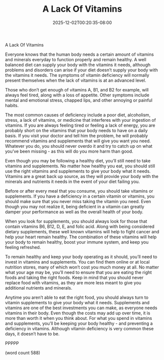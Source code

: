 ﻿---
title: "A Lack Of Vitamins"
date: 2025-12-02T00:20:35-08:00
description: "Vitamins and Supplements Tips for Web Success"
featured_image: "/images/Vitamins and Supplements.jpg"
tags: ["Vitamins and Supplements"]
---

A Lack Of Vitamins

Everyone knows that the human body needs a certain amount of vitamins and minerals everyday to function properly and remain healthy.  A well balanced diet can supply your body with the vitamins it needs, although problems and disorders can arise if your diet doesn’t supply your body with the vitamins it needs.  The symptoms of vitamin deficiency will normally present themselves when the lack of vitamins is at an advanced level.

Those who don’t get enough of vitamins A, B1, and B2 for example, will always feel tired, along with a loss of appetite.  Other symptoms include mental and emotional stress, chapped lips, and other annoying or painful habits.  

The most common causes of deficiency include a poor diet, alcoholism, stress, a lack of vitamins, or medicine that interferes with your ingestion of vitamins.  If you are always feeling tired or feeling a lack of energy, you are probably short on the vitamins that your body needs to have on a daily basis.  If you visit your doctor and tell him the problem, he will probably recommend vitamins and supplements that will give you want you need.  Whatever you do, you should never overdo it and try to catch up on what you’ve been missing - as this will do you more harm than good.

Even though you may be following a healthy diet, you’ll still need to take vitamins and supplements.  No matter how healthy you eat, you should still use the right vitamins and supplements to give your body what it needs.  Vitamins are a great back up source, as they will provide your body with the minerals and nutrients it needs in the event of your diet failing you.

Before or after every meal that you consume, you should take vitamins or supplements.  If you have a deficiency in a certain vitamin or vitamins, you should make sure that you never miss taking the vitamin you need.  Even though you may not realize it, being deficient in a vitamin can greatly damper your performance as well as the overall health of your body.

When you look for supplements, you should always look for those that contain vitamins B6, B12, D, E, and folic acid.  Along with being considered dietary supplements, these well known vitamins will help to fight cancer and help your heart remain healthy.  The combination of these vitamins will help your body to remain healthy, boost your immune system, and keep you feeling refreshed.

To remain healthy and keep your body operating as it should, you’ll need to invest in vitamins and supplements.  You can find them online or at local nutrition stores, many of which won’t cost you much money at all.  No matter what your age may be, you’ll need to ensure that you are eating the right foods and taking the right foods.  Keep in mind that you should never replace food with vitamins, as they are more less meant to give you additional nutrients and minerals.  

Anytime you aren’t able to eat the right food, you should always turn to vitamin supplements to give your body what it needs.  Supplements and vitamins are one of the best investments you can make, as everyone needs vitamins in their body.  Even though the costs may add up over time, it is more than worth it when you think about.  For what you spend in vitamins and supplements, you’ll be keeping your body healthy - and preventing a deficiency in vitamins. Although vitamin deficiency is very common these days, it doesn’t have to be.

PPPPP

(word count 588)
